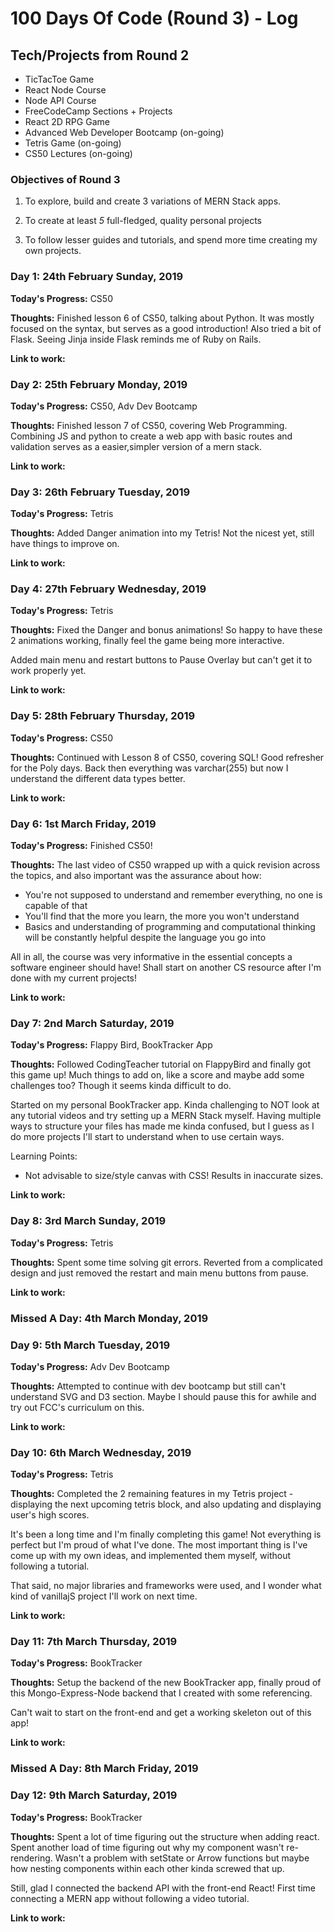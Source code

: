 # 100 Days Of Code (Round 3) - Log

## Tech/Projects from Round 2

- TicTacToe Game
- React Node Course
- Node API Course
- FreeCodeCamp Sections + Projects
- React 2D RPG Game
- Advanced Web Developer Bootcamp (on-going)
- Tetris Game (on-going)
- CS50 Lectures (on-going)

### Objectives of Round 3

1. To explore, build and create 3 variations of MERN Stack apps.

2. To create at least _5_ full-fledged, quality personal projects

3. To follow lesser guides and tutorials, and spend more time creating my own projects.

### Day 1: 24th February Sunday, 2019

**Today's Progress:** CS50

**Thoughts:** Finished lesson 6 of CS50, talking about Python. It was mostly focused on the syntax, but serves as a good introduction! Also tried a bit of Flask. Seeing Jinja inside Flask reminds me of Ruby on Rails.

**Link to work:**

### Day 2: 25th February Monday, 2019

**Today's Progress:** CS50, Adv Dev Bootcamp

**Thoughts:** Finished lesson 7 of CS50, covering Web Programming. Combining JS and python to create a web app with basic routes and validation serves as a easier,simpler version of a mern stack.

**Link to work:**

### Day 3: 26th February Tuesday, 2019

**Today's Progress:** Tetris

**Thoughts:** Added Danger animation into my Tetris! Not the nicest yet, still have things to improve on.

**Link to work:**

### Day 4: 27th February Wednesday, 2019

**Today's Progress:** Tetris

**Thoughts:** Fixed the Danger and bonus animations! So happy to have these 2 animations working, finally feel the game being more interactive.

Added main menu and restart buttons to Pause Overlay but can't get it to work properly yet.

**Link to work:**

### Day 5: 28th February Thursday, 2019

**Today's Progress:** CS50

**Thoughts:** Continued with Lesson 8 of CS50, covering SQL! Good refresher for the Poly days. Back then everything was varchar(255) but now I understand the different data types better.

**Link to work:**

### Day 6: 1st March Friday, 2019

**Today's Progress:** Finished CS50!

**Thoughts:** The last video of CS50 wrapped up with a quick revision across the topics, and also important was the assurance about how:

- You're not supposed to understand and remember everything, no one is capable of that
- You'll find that the more you learn, the more you won't understand
- Basics and understanding of programming and computational thinking will be constantly helpful despite the language you go into

All in all, the course was very informative in the essential concepts a software engineer should have! Shall start on another CS resource after I'm done with my current projects!

**Link to work:**

### Day 7: 2nd March Saturday, 2019

**Today's Progress:** Flappy Bird, BookTracker App

**Thoughts:** Followed CodingTeacher tutorial on FlappyBird and finally got this game up! Much things to add on, like a score and maybe add some challenges too? Though it seems kinda difficult to do.

Started on my personal BookTracker app. Kinda challenging to NOT look at any tutorial videos and try setting up a MERN Stack myself. Having multiple ways to structure your files has made me kinda confused, but I guess as I do more projects I'll start to understand when to use certain ways.

Learning Points:

- Not advisable to size/style canvas with CSS! Results in inaccurate sizes.

**Link to work:**

### Day 8: 3rd March Sunday, 2019

**Today's Progress:** Tetris

**Thoughts:** Spent some time solving git errors. Reverted from a complicated design and just removed the restart and main menu buttons from pause.

**Link to work:**

### Missed A Day: 4th March Monday, 2019

### Day 9: 5th March Tuesday, 2019

**Today's Progress:** Adv Dev Bootcamp

**Thoughts:** Attempted to continue with dev bootcamp but still can't understand SVG and D3 section. Maybe I should pause this for awhile and try out FCC's curriculum on this.

**Link to work:**

### Day 10: 6th March Wednesday, 2019

**Today's Progress:** Tetris

**Thoughts:** Completed the 2 remaining features in my Tetris project - displaying the next upcoming tetris block, and also updating and displaying user's high scores.

It's been a long time and I'm finally completing this game! Not everything is perfect but I'm proud of what I've done. The most important thing is I've come up with my own ideas, and implemented them myself, without following a tutorial.

That said, no major libraries and frameworks were used, and I wonder what kind of vanillajS project I'll work on next time.

**Link to work:**

### Day 11: 7th March Thursday, 2019

**Today's Progress:** BookTracker

**Thoughts:** Setup the backend of the new BookTracker app, finally proud of this Mongo-Express-Node backend that I created with some referencing.

Can't wait to start on the front-end and get a working skeleton out of this app!

**Link to work:**

### Missed A Day: 8th March Friday, 2019

### Day 12: 9th March Saturday, 2019

**Today's Progress:** BookTracker

**Thoughts:** Spent a lot of time figuring out the structure when adding react. Spent another load of time figuring out why my component wasn't re-rendering. Wasn't a problem with setState or Arrow functions but maybe how nesting components within each other kinda screwed that up.

Still, glad I connected the backend API with the front-end React! First time connecting a MERN app without following a video tutorial.

**Link to work:**
